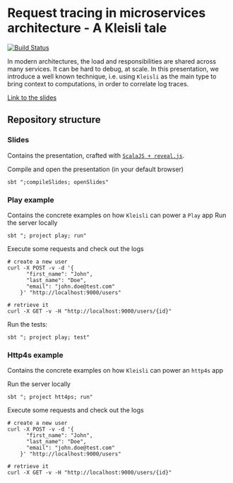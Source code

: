 # Request tracing in microservices architecture - A Kleisli tale
[![Build Status](https://travis-ci.org/lforite/rio-talk.svg?branch=master)](https://travis-ci.org/lforite/rio-talk)

In modern architectures, the load and responsibilities are shared across many services. It can be hard to debug, at scale.
In this presentation, we introduce a well known technique, i.e. using `Kleisli` as the main type to bring context to computations,
in order to correlate log traces.

[Link to the slides](https://lforite.github.io/rio-talk/slides/index.html)

## Repository structure

### Slides
Contains the presentation, crafted with [`ScalaJS + reveal.js`](https://github.com/pheymann/scala-reveal-js). 

Compile and open the presentation (in your default browser)
```shell
sbt ";compileSlides; openSlides"
```

### Play example
Contains the concrete examples on how `Kleisli` can power a `Play` app
Run the server locally
```shell
sbt "; project play; run"
```
Execute some requests and check out the logs
```shell
# create a new user
curl -X POST -v -d '{
      "first_name": "John",
      "last_name": "Doe",
      "email": "john.doe@test.com"
    }' "http://localhost:9000/users"
    
# retrieve it
curl -X GET -v -H "http://localhost:9000/users/{id}"
```

Run the tests:
```shell
sbt "; project play; test"
```

### Http4s example
Contains the concrete examples on how `Kleisli` can power an `http4s` app

Run the server locally
```shell
sbt "; project htt4ps; run"
```

Execute some requests and check out the logs
```shell
# create a new user
curl -X POST -v -d '{
      "first_name": "John",
      "last_name": "Doe",
      "email": "john.doe@test.com"
    }' "http://localhost:9000/users"
    
# retrieve it
curl -X GET -v -H "http://localhost:9000/users/{id}"
```